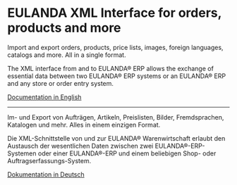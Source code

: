 # EULANDA XML Interface for orders, products and more



Import and export orders, products, price lists, images, foreign languages, catalogs and more. All in a single format.

The XML interface from and to EULANDA® ERP allows the exchange of essential data between two EULANDA® ERP systems or an EULANDA® ERP and any store or order entry system. 

[Documentation in English](EulandaXML-EN.md)

------

Im- und Export von Aufträgen, Artikeln, Preislisten, Bilder, Fremdsprachen, Katalogen und mehr. Alles in einem einzigen Format.

Die XML-Schnittstelle von und zur EULANDA® Warenwirtschaft erlaubt den Austausch der wesentlichen Daten zwischen zwei EULANDA®-ERP-Systemen oder einer EULANDA®-ERP und einem beliebigen Shop- oder Auftragserfassungs-System.

[Dokumentation in Deutsch](EulandaXML-DE.md)

